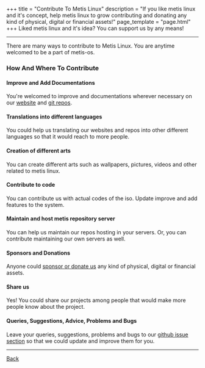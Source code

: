 +++
title = "Contribute To Metis Linux"
description = "If you like metis linux and it's concept, help metis linux to grow contributing and donating any kind of physical, digital or financial assets!"
page_template = "page.html"
+++
Liked metis linux and it's idea? You can support us by any means!
<!-- more -->

<hr>
<div class="features">

There are many ways to contribute to Metis Linux. You are anytime welcomed to be a part of metis-os.

### How And Where To Contribute

#### Improve and Add Documentations

You're welcomed to improve and documentations wherever necessary on our [website](https://metislinux.org) and [git repos](https://github.com/metis-os).

#### Translations into different languages

You could help us translating our websites and repos into other different languages so that it would reach to more people.

#### Creation of different arts

You can create different arts such as wallpapers, pictures, videos and other related to metis linux.

#### Contribute to code

You can contribute us with actual codes of the iso. Update improve and add features to the system.

#### Maintain and host metis repository server

You can help us maintain our repos hosting in your servers. Or, you can contribute maintaining our own servers as well.

#### Sponsors and Donations

Anyone could [sponsor or donate us](https://donate.metislinux.org) any kind of physical, digital or financial assets.

#### Share us

Yes! You could share our projects among people that would make more people know about the project.

#### Queries, Suggestions, Advice, Problems and Bugs

Leave your queries, suggestions, problems and bugs to our [github issue section](https://github.com/metis-os/reports/issues) so that we could update and improve them for you.

<hr>
<div class="home">
    <p> <a href="/" title="Home Page">Back</a> </p>
</div>
